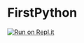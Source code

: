 # FirstPython
[![Run on Repl.it](https://repl.it/badge/github/tommit1970/FirstPython)](https://repl.it/github/tommit1970/FirstPython)